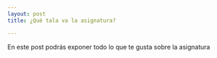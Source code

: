 ```yaml
---
layout: post
title: ¿Qué tala va la asignatura?

---
```


En este post podrás exponer todo lo que te gusta sobre la asignatura

 



